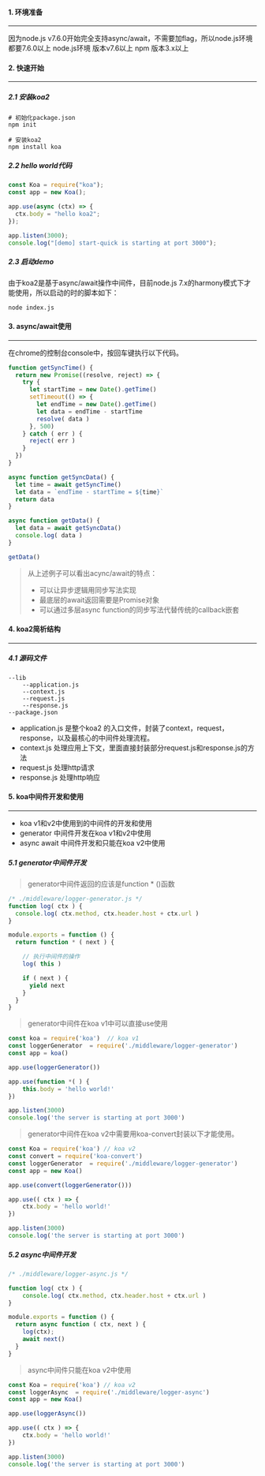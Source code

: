 #### 1. 环境准备

---

因为node.js v7.6.0开始完全支持async/await，不需要加flag，所以node.js环境都要7.6.0以上 node.js环境 版本v7.6以上 npm 版本3.x以上

#### 2. 快速开始

---

##### 2.1 安装koa2

```shell
# 初始化package.json
npm init

# 安装koa2 
npm install koa
```

##### 2.2 hello world代码

```javascript
const Koa = require("koa");
const app = new Koa();

app.use(async (ctx) => {
  ctx.body = "hello koa2";
});

app.listen(3000);
console.log("[demo] start-quick is starting at port 3000");
```

##### 2.3 启动demo

由于koa2是基于async/await操作中间件，目前node.js 7.x的harmony模式下才能使用，所以启动的时的脚本如下：

```shell
node index.js
```

#### 3. async/await使用

---

在chrome的控制台console中，按回车键执行以下代码。

```javascript
function getSyncTime() {
  return new Promise((resolve, reject) => {
    try {
      let startTime = new Date().getTime()
      setTimeout(() => {
        let endTime = new Date().getTime()
        let data = endTime - startTime
        resolve( data )
      }, 500)
    } catch ( err ) {
      reject( err )
    }
  })
}

async function getSyncData() {
  let time = await getSyncTime()
  let data = `endTime - startTime = ${time}`
  return data
}

async function getData() {
  let data = await getSyncData()
  console.log( data )
}

getData()
```

>从上述例子可以看出acync/await的特点：
>
>- 可以让异步逻辑用同步写法实现
>- 最底层的await返回需要是Promise对象
>- 可以通过多层async function的同步写法代替传统的callback嵌套

#### 4. koa2简析结构

---

##### 4.1 源码文件

```
--lib
	--application.js
	--context.js
	--request.js
	--response.js
--package.json
```

- application.js 是整个koa2 的入口文件，封装了context，request，response，以及最核心的中间件处理流程。
- context.js 处理应用上下文，里面直接封装部分request.js和response.js的方法
- request.js 处理http请求
- response.js 处理http响应

#### 5. koa中间件开发和使用

---

- koa v1和v2中使用到的中间件的开发和使用
- generator 中间件开发在koa v1和v2中使用
- async await 中间件开发和只能在koa v2中使用

##### 5.1 generator中间件开发

>generator中间件返回的应该是function * ()函数

```javascript
/* ./middleware/logger-generator.js */
function log( ctx ) {
  console.log( ctx.method, ctx.header.host + ctx.url )
}

module.exports = function () {
  return function * ( next ) {

    // 执行中间件的操作
    log( this )

    if ( next ) {
      yield next
    }
  }
}
```

>generator中间件在koa v1中可以直接use使用

```javascript
const koa = require('koa')  // koa v1
const loggerGenerator  = require('./middleware/logger-generator')
const app = koa()

app.use(loggerGenerator())

app.use(function *( ) {
    this.body = 'hello world!'
})

app.listen(3000)
console.log('the server is starting at port 3000')
```

>generator中间件在koa v2中需要用koa-convert封装以下才能使用。

```javascript
const Koa = require('koa') // koa v2
const convert = require('koa-convert')
const loggerGenerator  = require('./middleware/logger-generator')
const app = new Koa()

app.use(convert(loggerGenerator()))

app.use(( ctx ) => {
    ctx.body = 'hello world!'
})

app.listen(3000)
console.log('the server is starting at port 3000')
```

##### 5.2 async中间件开发

```javascript
/* ./middleware/logger-async.js */

function log( ctx ) {
    console.log( ctx.method, ctx.header.host + ctx.url )
}

module.exports = function () {
  return async function ( ctx, next ) {
    log(ctx);
    await next()
  }
}
```

>async中间件只能在koa v2中使用

```javascript
const Koa = require('koa') // koa v2
const loggerAsync  = require('./middleware/logger-async')
const app = new Koa()

app.use(loggerAsync())

app.use(( ctx ) => {
    ctx.body = 'hello world!'
})

app.listen(3000)
console.log('the server is starting at port 3000')
```

